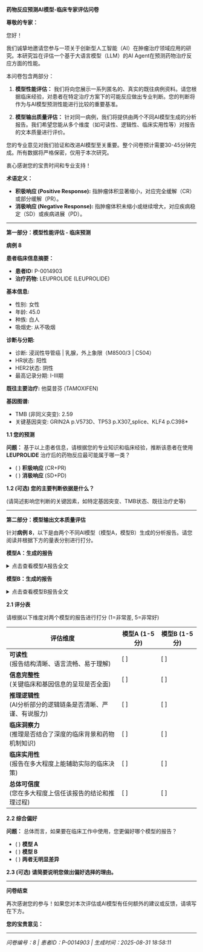 **药物反应预测AI模型-临床专家评估问卷**

**尊敬的专家：**

您好！

我们诚挚地邀请您参与一项关于创新型人工智能（AI）在肿瘤治疗领域应用的研究。本研究旨在评估一个基于大语言模型（LLM）的AI Agent在预测药物治疗反应方面的性能。

本问卷包含两部分：

1. **模型性能评估：** 我们将向您展示一系列匿名的、真实的既往病例资料。请您根据临床经验，对患者在特定治疗方案下的可能反应做出专业判断。您的判断将作为与AI模型预测性能进行比较的重要基准。

2. **模型输出质量评估：** 针对同一病例，我们将提供由两个不同AI模型生成的分析报告。我们希望您能从多个维度（如可读性、逻辑性、临床实用性等）对报告的文本质量进行评价。

您的专业意见对我们验证和改进AI模型至关重要。整个问卷预计需要30-45分钟完成。所有数据将严格保密，仅用于本次研究。

衷心感谢您的宝贵时间和专业支持！

**术语定义：**

- **积极响应 (Positive Response):** 指肿瘤体积显著缩小，对应完全缓解（CR）或部分缓解（PR）。
- **消极响应 (Negative Response):** 指肿瘤体积未缩小或继续增大，对应疾病稳定（SD）或疾病进展（PD）。

---

**第一部分：模型性能评估 - 临床预测**

**病例 8**

**患者临床信息摘要：**

- **患者ID:** P-0014903
- **治疗药物:** LEUPROLIDE (LEUPROLIDE)

**基本信息:**
- 性别: 女性
- 年龄: 45.0
- 种族: 白人
- 吸烟史: 从不吸烟

**诊断与分期:**
- 诊断: 浸润性导管癌 | 乳腺，外上象限（M8500/3 | C504）
- HR状态: 阳性
- HER2状态: 阴性
- 最高记录分期: I-III期

**既往主要治疗:**
他莫昔芬 (TAMOXIFEN)

**基因图谱:**
- TMB (非同义突变): 2.59
- 关键基因突变: GRIN2A p.V573D、TP53 p.X307_splice、KLF4 p.C398*

**1.1 您的预测**

**问题：** 基于以上患者信息，请根据您的专业知识和临床经验，推断该患者在使用 **LEUPROLIDE** 治疗后的药物反应最可能属于哪一类？

- ( ) **积极响应** (CR+PR)
- ( ) **消极响应** (SD+PD)

**1.2 (可选) 您的主要判断依据是什么？**

(请简述影响您判断的关键因素，如特定基因突变、TMB状态、既往治疗史等)

---

**第二部分：模型输出文本质量评估**

针对**病例 8**，以下是由两个不同AI模型（模型A，模型B）生成的分析报告。请您阅读并根据下方的量表分别进行打分。

**模型A：生成的报告**

<details>
<summary>点击查看模型A报告全文</summary>

**精准肿瘤学报告**  

---  

**1. 患者与治疗信息**  
- **患者ID:** P-0014903  
- **治疗药物:** 亮丙瑞林 (LEUPROLIDE)、哌柏西利 (PALBOCICLIB)、来曲唑 (LETROZOLE)  

---  

**2. 药物信息**  
- **亮丙瑞林 (LEUPROLIDE)**  
  - *描述:* 合成的9肽促性腺激素释放激素（GnRH）类似物。  
  - *作用机制:* 调节下丘脑-垂体-性腺轴（HPG轴）。  

- **哌柏西利 (PALBOCICLIB)**  
  - *描述:* 靶向细胞周期机制的哌嗪吡啶并嘧啶类化合物。  
  - *作用机制:* 通过结合ATP口袋抑制CDK4/6（IC50: 9–15 nmol/L）。  

- **来曲唑 (LETROZOLE)**  
  - *描述:* 口服非甾体II型芳香化酶抑制剂。  
  - *作用机制:* 抑制芳香化酶活性。  

---  

**3. 临床与诊断信息**  
- **人口统计学:** 女性，45.0岁，白人，非西班牙裔，无吸烟史。  
- **分期:* AJCC I期（临床分组1A，病理分组1A）。  
- **既往治疗:* 他莫昔芬（TAMOXIFEN，状态未知）。  
- **受体状态:* HR阳性，HER2阴性。  
- **诊断:* 浸润性导管癌（乳腺，外上象限；M8500/3 | C504），局限性。  
- **实验室结果（治疗前）:*  
  - 癌胚抗原（CEA）: 1.1 ng/mL  
  - 糖类抗原15-3（CA 15-3）: 352 U/mL  

---  

**4. 样本与基因图谱**  
- **样本:* P-0014903-T01-IM6（转移性淋巴结，乳腺浸润性导管癌）。  
- **基因组特征:*  
  - 微卫星不稳定性（MSI）评分: 2.47（中等；与内分泌治疗无强相关性）。  
  - 肿瘤突变负荷（TMB）: 2.59（非同义突变）。  
- **突变:*  
  - GRIN2A p.V573D（可能具有环境依赖性耐药/敏感性）。  
  - TP53 p.X307_splice（导致DNA修复通路破坏）。  
  - KLF4 p.C398*（临床意义不明）。  
- **结构变异:* 未检出。  

---  

**5. AI生成分析**  
**预测治疗反应评分:** 0.720 / 1.0  
（分数越接近1，表示治疗积极响应的可能性越高。）  

**推理依据**  
1. **基因组因素:**  
   - GRIN2A p.V573D可能影响治疗耐药性/敏感性。  
   - TP53 p.X307_splice提示DNA修复功能受损，可能与CDK4/6抑制剂产生协同作用。  
   - 中等MSI评分（2.47）缺乏预测内分泌治疗反应的强证据。  

2. **临床决定因素:**  
   - HR阳性状态支持内分泌治疗方案（来曲唑+亮丙瑞林）的有效性。  
   - 年龄（45岁）、早期疾病和HER2阴性特征有利于激素治疗响应。  
   - 既往他莫昔芬使用需监测交叉耐药性。  

3. **注意事项:**  
   - 建议通过实时生物标志物监测和临床再评估优化预测结果。  

**注:** 该评分基于AI模型对现有遗传和临床数据的分析，建议进行临床验证。  

---  
（保留原始医学逻辑；冗余文本已删除。）

</details>

**模型B：生成的报告**

<details>
<summary>点击查看模型B报告全文</summary>

**精准肿瘤学报告**  

**1. 患者与治疗信息**  

- **患者ID:** P-0014903  
- **治疗药物:** 亮丙瑞林 (LEUPROLIDE)、哌柏西利 (PALBOCICLIB)、来曲唑 (LETROZOLE)  

**2. 药物信息**  

**亮丙瑞林 (LEUPROLIDE)**  
- **描述:** 亮丙瑞林是一种合成的9肽类似物，结构与促性腺激素释放激素（GnRH）相似。  
- **作用机制:** 促性腺激素释放激素（GnRH）是一种天然存在的十肽，可调节下丘脑-垂体-性腺（HPG）轴。  

**哌柏西利 (PALBOCICLIB)**  
- **描述:** 哌柏西利是一种哌嗪吡啶并嘧啶类化合物，作用于细胞周期调控机制。  
- **作用机制:** 哌柏西利是一种细胞周期蛋白依赖性激酶4/6（CDK4/6）抑制剂，其与ATP结合口袋结合的IC50值为9-15 nmol/L。  

**来曲唑 (LETROZOLE)**  
- **描述:** 来曲唑（CGS 20267）是一种口服非甾体类II型芳香化酶抑制剂，首次于1990年文献报道。  
- **作用机制:** 来曲唑是一种非甾体类II型芳香化酶抑制剂。  

**3. 临床与诊断信息**  

- **性别:** 女性  
- **年龄:** 45.0  
- **种族:** 白人  
- **族裔:** 非西班牙裔；非拉丁裔  
- **吸烟史:** 从不吸烟  
- **分期（最高记录）:** I-III期  
- **既往用药状态:** 未知  
- **既往治疗:** 他莫昔芬 (TAMOXIFEN)  
- **HR状态:** 阳性  
- **HER2状态:** 阴性  
- **诊断:** 浸润性导管癌 | 乳腺，外上象限（M8500/3 | C504）  
- **AJCC分期:** I期  
- **临床组别:** 1A  
- **病理组别:** 1A  
- **衍生分期:** I-III期  
- **摘要:** 局限性  

**4. 样本与基因图谱**  

- **样本ID:** P-0014903-T01-IM6（治疗前7天）  
- **癌症类型:** 乳腺癌  
- **癌症详细类型:** 乳腺浸润性导管癌  
- **原发部位:** 乳腺  
- **转移部位:** 淋巴结  
- **样本类型:** 转移灶  
- **MSI状态:** 不报告  
- **MSI评分:** 2.47  
- **TMB (非同义突变):** 2.59  
- **基因突变:** GRIN2A p.V573D、TP53 p.X307_splice、KLF4 p.C398*  
- **结构变异:** 未检测到结构变异  

**5. AI生成分析**  

**预测治疗反应评分:** 0.641 / 1.0  
（分数越接近1，表示积极响应的可能性越高。）  

**推理依据**  

- **激素受体阳性乳腺癌与芳香化酶抑制:** 患者为HR阳性乳腺癌，来曲唑（一种芳香化酶抑制剂）是绝经后女性的标准治疗。HER2无扩增支持内分泌治疗的使用，因为HR+/HER2-乳腺癌通常由雌激素受体（ER）信号驱动。患者年龄（45岁）和分期（I期）符合来曲唑使用的典型指南，因此评分为中等（0.7）。  

- **CDK4/6抑制与TP53突变:** 哌柏西利是一种CDK4/6抑制剂，常与内分泌治疗联合用于HR+/HER2-乳腺癌。TP53 p.X307_splice突变（一种功能缺失变异）可能对内分泌治疗产生耐药性，但哌柏西利可通过阻断细胞周期进展克服此问题。TP53突变的影响部分被药物机制抵消，因此评分合理。  

- **亮丙瑞林与GnRH抑制:** 亮丙瑞林通过GnRH介导的卵巢雌激素生成下调在绝经前女性中具有意义（尽管患者年龄提示围绝经期状态）。然而，既往未接受卵巢抑制治疗及淋巴结转移（提示较高肿瘤负荷）可能降低预期疗效，因此评分有所下调。  

- **临床与生物标志物背景:** CA 15-3升高（352 U/mL）提示疾病活动性，但无远处转移（AJCC I期）和低TMB（2.59）表明肿瘤为局限性且突变负荷较低。GRIN2A和KLF4突变的意义尚不明确，但未强烈反对所选药物，因此支持中等评分。  

**注:** 该评分反映了药物作用机制与患者特定遗传和临床特征之间的平衡，但由于TP53突变和淋巴结转移的存在，仍存在一定不确定性。建议进行临床验证。

</details>

**2.1 评分表**

请根据以下维度对两个模型的报告进行打分 (1=非常差, 5=非常好)

| **评估维度** | **模型A (1-5分)** | **模型B (1-5分)** |
|-------------|------------------|------------------|
| **可读性**<br>(报告结构清晰、语言流畅、易于理解) | [ ] | [ ] |
| **信息完整性**<br>(关键临床和基因信息的呈现是否全面) | [ ] | [ ] |
| **推理逻辑性**<br>(AI分析部分的逻辑链条是否清晰、严谨、有说服力) | [ ] | [ ] |
| **临床洞察力**<br>(推理是否结合了深度的临床背景和药物机制知识) | [ ] | [ ] |
| **临床实用性**<br>(报告在多大程度上能辅助实际的临床决策) | [ ] | [ ] |
| **总体可信度**<br>(您在多大程度上信任该报告的结论和推理过程) | [ ] | [ ] |

**2.2 综合偏好**

**问题：** 总体而言，如果要在临床工作中使用，您更偏好哪个模型的报告？

- ( ) **模型 A**
- ( ) **模型 B**
- ( ) **两者无明显差异**

**2.3 (可选) 请简要说明您做出偏好选择的理由。**

---

**问卷结束**

再次感谢您的参与！如果您对本次评估或AI模型有任何额外的建议或反馈，请填写在下方。

**您的宝贵意见：**

---

*问卷编号：8 | 患者ID：P-0014903 | 生成时间：2025-08-31 18:58:11*
